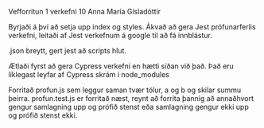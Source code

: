 Vefforritun 1 verkefni 10
Anna María Gísladóttir

Byrjaði á því að setja upp index og styles.
Ákvað að gera Jest prófunarferlis verkefni, leitaði af Jest verkefnum á google til að fá innblástur.

.json breytt, gert jest að scripts hlut.

Ætlaði fyrst að gera Cypress verkefni en hætti síðan við það. Það eru líklegast leyfar af Cypress skrám í node_modules

Forritað profun.js sem leggur saman tvær tölur, a og b og skilar summu þeirra.
profun.test.js er forritað næst, reynt að forrita þannig að annaðhvort gengur samlagning upp og prófið stenst eða samlagning gengur ekki upp og prófið stenst ekki.
